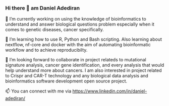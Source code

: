 ### Hi there 👋 am Daniel Adediran

🔭 I’m currently working on using the knowledge of bioinformatics to understand and answer biological questions problem especially when it comes to genetic diseases, cancer specifically.

 🌱 I’m learning how to use R, Python and Bash scripting. Also learning about nextflow, nf-core and docker with the aim of automating bioinformatic workflow and to achieve reproducibilty.
 
 👯 I’m looking forward to collaborate in project relateds to mutational signature analysis, cancer gene identification, and every analysis that would help understand more about cancers. I am also interested in project related to Crispr and CAR-T technology and any biological data analysis and bioinformatics software development open source project.
 
 📫 You can connect with me via https://www.linkedin.com/in/daniel-adediran/
